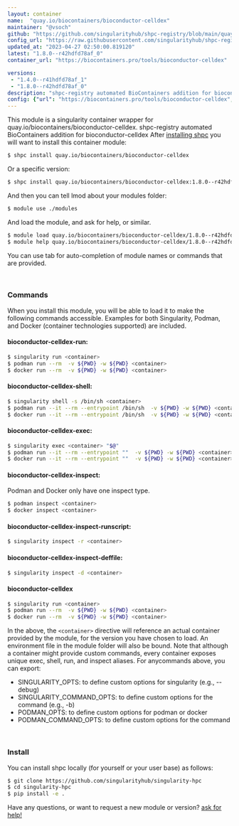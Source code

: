 ```yaml
---
layout: container
name:  "quay.io/biocontainers/bioconductor-celldex"
maintainer: "@vsoch"
github: "https://github.com/singularityhub/shpc-registry/blob/main/quay.io/biocontainers/bioconductor-celldex/container.yaml"
config_url: "https://raw.githubusercontent.com/singularityhub/shpc-registry/main/quay.io/biocontainers/bioconductor-celldex/container.yaml"
updated_at: "2023-04-27 02:50:00.819120"
latest: "1.8.0--r42hdfd78af_0"
container_url: "https://biocontainers.pro/tools/bioconductor-celldex"

versions:
 - "1.4.0--r41hdfd78af_1"
 - "1.8.0--r42hdfd78af_0"
description: "shpc-registry automated BioContainers addition for bioconductor-celldex"
config: {"url": "https://biocontainers.pro/tools/bioconductor-celldex", "maintainer": "@vsoch", "description": "shpc-registry automated BioContainers addition for bioconductor-celldex", "latest": {"1.8.0--r42hdfd78af_0": "sha256:c875db3c3394ffd691bbcc93ef9527050c0440204d1c18b6297f479682ddc76c"}, "tags": {"1.4.0--r41hdfd78af_1": "sha256:5fe1ee51d6b24522dc1029d5ea2f61be1e353017bfe01988cf785a86dcf37bb3", "1.8.0--r42hdfd78af_0": "sha256:c875db3c3394ffd691bbcc93ef9527050c0440204d1c18b6297f479682ddc76c"}, "docker": "quay.io/biocontainers/bioconductor-celldex"}
---
```


This module is a singularity container wrapper for quay.io/biocontainers/bioconductor-celldex.
shpc-registry automated BioContainers addition for bioconductor-celldex
After [installing shpc](#install) you will want to install this container module:


```bash
$ shpc install quay.io/biocontainers/bioconductor-celldex
```

Or a specific version:

```bash
$ shpc install quay.io/biocontainers/bioconductor-celldex:1.8.0--r42hdfd78af_0
```

And then you can tell lmod about your modules folder:

```bash
$ module use ./modules
```

And load the module, and ask for help, or similar.

```bash
$ module load quay.io/biocontainers/bioconductor-celldex/1.8.0--r42hdfd78af_0
$ module help quay.io/biocontainers/bioconductor-celldex/1.8.0--r42hdfd78af_0
```

You can use tab for auto-completion of module names or commands that are provided.

<br>

### Commands

When you install this module, you will be able to load it to make the following commands accessible.
Examples for both Singularity, Podman, and Docker (container technologies supported) are included.

#### bioconductor-celldex-run:

```bash
$ singularity run <container>
$ podman run --rm  -v ${PWD} -w ${PWD} <container>
$ docker run --rm  -v ${PWD} -w ${PWD} <container>
```

#### bioconductor-celldex-shell:

```bash
$ singularity shell -s /bin/sh <container>
$ podman run --it --rm --entrypoint /bin/sh  -v ${PWD} -w ${PWD} <container>
$ docker run --it --rm --entrypoint /bin/sh  -v ${PWD} -w ${PWD} <container>
```

#### bioconductor-celldex-exec:

```bash
$ singularity exec <container> "$@"
$ podman run --it --rm --entrypoint ""  -v ${PWD} -w ${PWD} <container> "$@"
$ docker run --it --rm --entrypoint ""  -v ${PWD} -w ${PWD} <container> "$@"
```

#### bioconductor-celldex-inspect:

Podman and Docker only have one inspect type.

```bash
$ podman inspect <container>
$ docker inspect <container>
```

#### bioconductor-celldex-inspect-runscript:

```bash
$ singularity inspect -r <container>
```

#### bioconductor-celldex-inspect-deffile:

```bash
$ singularity inspect -d <container>
```



#### bioconductor-celldex

```bash
$ singularity run <container>
$ podman run --rm  -v ${PWD} -w ${PWD} <container>
$ docker run --rm  -v ${PWD} -w ${PWD} <container>
```


In the above, the `<container>` directive will reference an actual container provided
by the module, for the version you have chosen to load. An environment file in the
module folder will also be bound. Note that although a container
might provide custom commands, every container exposes unique exec, shell, run, and
inspect aliases. For anycommands above, you can export:

 - SINGULARITY_OPTS: to define custom options for singularity (e.g., --debug)
 - SINGULARITY_COMMAND_OPTS: to define custom options for the command (e.g., -b)
 - PODMAN_OPTS: to define custom options for podman or docker
 - PODMAN_COMMAND_OPTS: to define custom options for the command

<br>

### Install

You can install shpc locally (for yourself or your user base) as follows:

```bash
$ git clone https://github.com/singularityhub/singularity-hpc
$ cd singularity-hpc
$ pip install -e .
```

Have any questions, or want to request a new module or version? [ask for help!](https://github.com/singularityhub/singularity-hpc/issues)